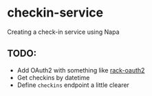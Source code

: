 checkin-service
===============

Creating a check-in service using Napa


## TODO:
- Add OAuth2 with something like [rack-oauth2](https://github.com/nov/rack-oauth2)
- Get checkins by datetime
- Define `checkins` endpoint a little clearer
